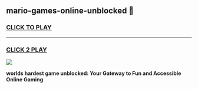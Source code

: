 
## mario-games-online-unblocked 👋
<h3>
<a href="https://premium.freeplayer.one?title=mario-games-online-unblocked&ref=14F">CLICK TO PLAY</a></h3>
<hr>

<h3>
<a href="https://premium.freeplayer.one?title=mario-games-online-unblocked&ref=14F">CLICK 2 PLAY</a>
  
</h3>

<a href="https://premium.freeplayer.one?title=mario-games-online-unblocked&ref=12F/"><img src="https://clearcache.store/games.png"></a>


**worlds hardest game unblocked: Your Gateway to Fun and Accessible Online Gaming**
